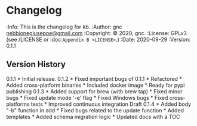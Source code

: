 # Changelog
:Info: This is the changelog for kb.
:Author: gnc <nebbionegiuseppe@gmail.com>
:Copyright: © 2020, gnc.
:License: GPLv3 (see /LICENSE or :doc:`Appendix B <LICENSE>`.)
:Date: 2020-09-29
:Version: 0.1.1

## Version History

0.1.1 
    * Initial release.
0.1.2
    * Fixed important bugs of 0.1.1
    * Refactored
    * Added cross-platform binaries
    * Included docker image
    * Ready for pypi publishing
0.1.3
    * Added support for brew (with brew tap)
    * Fixed minor bugs
    * Fixed update mode '-e' flag
    * Fixed Windows bugs
    * Fixed cross-platforms tests
    * Improved continuous integration
Draft 0.1.4
    * Added body "-b" function in add
    * Fixed bugs related to the update function
    * Added templates
    * Added schema migration logic
    * Updated docs with a TOC

